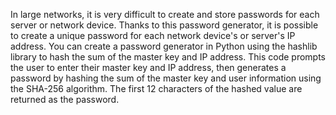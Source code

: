 In large networks, it is very difficult to create and store passwords for each server or network device. Thanks to this password generator, it is possible to create a unique password for each network device's or server's IP address.
You can create a password generator in Python using the hashlib library to hash the sum of the master key and IP address.
This code prompts the user to enter their master key and IP address, then generates a password by hashing the sum of the master key and user information using the SHA-256 algorithm. The first 12 characters of the hashed value are returned as the password.

